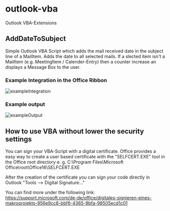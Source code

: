 # outlook-vba
Outlook VBA-Extensions

## AddDateToSubject
Simple Outlook VBA Script which adds the mail received date in the subject line of a MailItem.
Adds the date to all selected mails. If a slected item isn't a MailItem (e.g. MeetingItem / Calender-Entry) then a counter increase an displays a Message Box to the user.

### Example Integration in the Office Ribbon
![exampleIntegration](https://user-images.githubusercontent.com/9899606/147570384-b35c2e78-552e-49c9-8146-6f9c2d361140.JPG)

### Example output
![exampleOutput](https://user-images.githubusercontent.com/9899606/147731727-dad71a0f-1389-4c85-bede-1c593a5b6878.JPG)

## How to use VBA without lower the security settings
You can sign your VBA-Script with a digital certificate.
Office provides a easy way to create a user based certificate with the "SELFCERT.EXE" tool in the Office root directory e. g. C:\Program Files\Microsoft Office\root\Office16\SELFCERT.EXE

After the creation of the certificate you can sign your code directly in Outlook "Tools --> Digital Signature..." 

You can find more under the following link:
https://support.microsoft.com/de-de/office/digitales-signieren-eines-makroprojekts-956e9cc8-bbf6-4365-8bfa-98505ecd1c01
